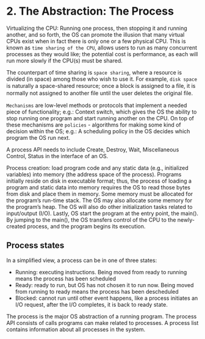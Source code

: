 # 2. The Abstraction: The Process
Virtualizing the CPU: Running one process, then stopping it and running another, and so forth, the OS can promote the illusion that many virtual CPUs exist when in fact there is only one or a few physical CPU. This is known as `time sharing of the CPU`, allows users to run as many concurrent processes as they would like; the potential cost is performance, as each will run more slowly if the CPU(s) must be shared.

The counterpart of time sharing is `space sharing`, where a resource is divided (in space) among those who wish to use it. For example, `disk space` is naturally a space-shared resource; once a block is assigned to a ﬁle, it is normally not assigned to another ﬁle until the user deletes the original ﬁle.

`Mechanisms` are low-level methods or protocols that implement a needed piece of functionality; e.g.: Context switch, which gives the OS the ability to stop running one program and start running another on the CPU. On top of these mechanisms are `policies` - algorithms for making some kind of decision within the OS; e.g.: A scheduling policy in the OS decides which program the OS run next.

A process API needs to include Create, Destroy, Wait, Miscellaneous Control, Status in the interface of an OS. 

Process creation: load program code and any static data (e.g., initialized variables) into memory (the address space of the process). Programs initially reside on disk in executable format; thus, the process of loading a program and static data into memory requires the OS to read those bytes from disk and place them in memory. Some memory must be allocated for the program’s run-time stack. The OS may also allocate some memory for the program’s heap. The OS will also do other initialization tasks related to input/output (I/O). Lastly, OS start the program at the entry point, the main(). By jumping to the main(), the OS transfers control of the CPU to the newly-created process, and the program begins its execution.

## Process states
In a simplified view, a process can be in one of three states:
- Running: executing instructions. Being moved from ready to running means the process has been scheduled
- Ready: ready to run, but OS has not chosen it to run now. Being moved from running to ready means the process has been descheduled
- Blocked: cannot run until other event happens, like a process initiates an I/O request, after the I/O completes, it is back to ready state. 

The process is the major OS abstraction of a running program. The process API consists of calls programs can make related to processes. A process list contains information about all processes in the system.  


















